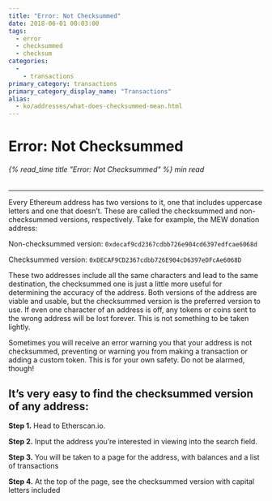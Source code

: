 ```yaml
---
title: "Error: Not Checksummed"
date: 2018-06-01 00:03:00
tags:
  - error
  - checksummed
  - checksum
categories:
  - 
    - transactions
primary_category: transactions
primary_category_display_name: "Transactions"
alias:
  - ko/addresses/what-does-checksummed-mean.html
---
```


# **Error: Not Checksummed**

###### {% read_time title "Error: Not Checksummed" %} min read

* * *

Every Ethereum address has two versions to it, one that includes uppercase letters and one that doesn’t. These are called the checksummed and non-checksummed versions, respectively. Take for example, the MEW donation address:

Non-checksummed version: `0xdecaf9cd2367cdbb726e904cd6397edfcae6068d`

Checksummed version: `0xDECAF9CD2367cdbb726E904cD6397eDFcAe6068D`

These two addresses include all the same characters and lead to the same destination, the checksummed one is just a little more useful for determining the accuracy of the address. Both versions of the address are viable and usable, but the checksummed version is the preferred version to use. If even one character of an address is off, any tokens or coins sent to the wrong address will be lost forever. This is not something to be taken lightly.

Sometimes you will receive an error warning you that your address is not checksummed, preventing or warning you from making a transaction or adding a custom token. This is for your own safety. Do not be alarmed, though!

## **It’s very easy to find the checksummed version of any address:**

**Step 1.** Head to Etherscan.io.

**Step 2.** Input the address you’re interested in viewing into the search field.

**Step 3.** You will be taken to a page for the address, with balances and a list of transactions

**Step 4.** At the top of the page, see the checksummed version with capital letters included
